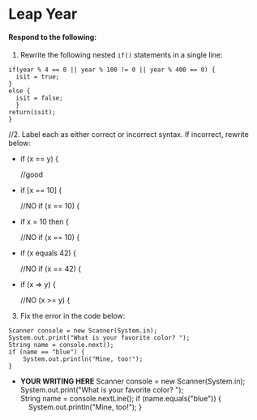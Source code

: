 # Leap Year
#### Respond to the following:

1. Rewrite the following nested `if()` statements in a single line:
  ```
  if(year % 4 == 0 || year % 100 != 0 || year % 400 == 0) {
    isit = true;
  }
  else {
    isit = false;
    }
  return(isit);
  }
  ```

//2. Label each as either correct or incorrect syntax. If incorrect, rewrite below:
  * if (x == y) {

    //good

  * if [x == 10] {

    //NO if (x == 10) {

  * if x = 10 then {

    //NO if (x == 10) {

  * if (x equals 42) {

    //NO if (x == 42) {

  * if (x => y) {

    //NO (x >= y) {


3. Fix the error in the code below:

  ```
  Scanner console = new Scanner(System.in);
  System.out.print("What is your favorite color? ");
  String name = console.next();
  if (name == "blue") {
      System.out.println("Mine, too!");
  }
  ```

  * **YOUR WRITING HERE**
Scanner console = new Scanner(System.in);
  System.out.print("What is your favorite color? ");
  String name = console.nextLine();
  if (name.equals("blue")) {
      System.out.println("Mine, too!");
  }
